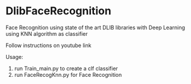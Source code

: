 # DlibFaceRecognition
Face Recognition using state of the art DLIB libraries with Deep Learning using KNN algorithm as classifier

Follow instructions on youtube link

Usage:
1. run Train_main.py to create a clf classifier
2. run FaceRecogKnn.py for Face Recognition

